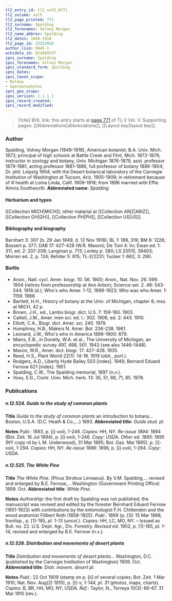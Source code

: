 ```yaml
---
tl2_entry_id: tl2_vol5_0771
tl2_volume: vol5
tl2_page_printed: 771
tl2_surname: Spalding
tl2_forenames: Volney Morgan
tl2_name_abbrev: Spalding
tl2_dates: 1849-1918
tl2_page_id: 33333910
author_lsid: 9945-1
wikidata_id: Q21609257
ipni_surname: Spalding
ipni_forenames: Volney Morgan
ipni_standard_form: Spalding
ipni_dates: 
ipni_taxon_scope: 
- Botany
- Spermatophytes
ipni_geo_scope: 
ipni_version: 1.1.1.1
ipni_record_created: 
ipni_record_modified:
---
```



> [!cite] BHL link: this entry starts at [page 771](https://www.biodiversitylibrary.org/page/33333910) of TL-2 Vol. V.
> Supporting pages: [[Abbreviations|abbreviations]], [[Layout key|layout key]].

### Author

Spalding, Volney Morgan (1849-1918), American botanist; B.A. Univ. Mich. 1873; principal of high schools at Battle Creek and Flint, Mich. 1873-1876; instructor in zoology and botany, Univ. Michigan 1876-1879, asst. professor 1879-1881, acting professor 1881-1886, full professor of botany 1886-1904; Dr. phil. Leipzig 1904; with the Desert botanical laboratory of the Carnegie Institution of Washington at Tucson, Ariz. 1905-1909; in retirement because of ill health at Loma Linda, Calif. 1909-1918; from 1896 married with Effie Almira Southworth. 
**Abbreviated name**: *Spalding*

#### Herbarium and types

[[Collection MICH|MICH]]; other material at [[Collection ARIZ|ARIZ]], [[Collection GH|GH]], [[Collection PH|PH]], [[Collection US|US]].

#### Bibliography and biography

Barnhart 3: 307 (b. 29 Jan 1849, d. 12 Nov 1918); BL 1: 189, 319; BM 8: 1228; Bossert p. 377; DAB 17: 427-428 (W.R. Maxon); De Toni 4: liv; Ewan ed. 1: 311, ed. 2: 207-208; Langman p. 713; Lenley p. 380; LS 25515, 39403; Morren ed. 2, p. 124; Rehder 5: 815; TL-2/2231; Tucker 1: 662, 3: 290.

#### Biofile

- Anon., Natl. cycl. Amer. biogr. 10: 56. 1900; Anon., Nat. Nov. 26: 599. 1904 (retires from professorship at Ann Arbor); Science ser. 2. 48: 543-544. 1918 (d.); Who's who Amer. 1-12, 1899-1923; Who was who Amer. 1: 1159. 1968.
- Bartlett, H.H., History of botany at the Univ. of Michigan, chapter 8; mss. at MICH, 42 p.
- Brown, J.H., ed., Lambs biogr. dict. U.S. 7: 159-160. 1903.
- Cattell, J.M., Amer. men sci. ed. I.: 302. 1906, ed. 2: 443. 1910.
- Elliott, C.A., Biogr. dict. Amer. sci. 240. 1979.
- Humphrey, H.B., Makers N. Amer. Bot. 236-238. 1961.
- Leonard, J.W., Who's who in America 1899-1900: 679.
- Mains, E.B., *in* Donelly, W.A. et al., The University of Michigan, an encyclopedic survey 497, 498, 501. 1943 (see also 1446-1448).
- Maxon, W.R., Amer. dict. biogr. 17: 427-428. 1935.
- Reed, H.S., Plant World 22(1): 14-18. 1919 (obit., port.).
- Rodgers, A.D., Liberty Hyde Bailey 503 \[index\]. 1949; Bernard Eduard Fernow 621 \[index\]. 1951.
- Spalding, C.W., The Spalding memorial, 1897 (n.v.).
- Voss, E.G., Contr. Univ. Mich. herb. 13: 35, 51, 68, 71, 85. 1978.

### Publications

##### n.12.524. Guide to the study of common plants

**Title**
*Guide to the study of common plants* an introduction to botany... Boston, U.S.A. (D.C. Heath & Co.,...) 1893.
**Abbreviated title**: *Guide stud. pl.*

**Notes**
*Publ*.: 1893, p. \[i\]-xxiii, 1-246. *Copies*: HH, NY.
*Re-issue 1894*: 1894 (Bot. Zeit. 16 Jul 1894), p. \[i\]-xxiii, 1-246. *Copy*: USDA.
*Other ed. 1895*: 1895 (NY copy rd by L.M. Underwood), 31 Mar 1895; Bot. Gaz. Mai 1895), p. \[i\]-xxiii, 1-294. *Copies*: HH, NY.
*Re-issue 1896*: 1896, p. \[i\]-xxiii, 1-294. *Copy*: USDA.

##### n.12.525. The White Pine

**Title**
*The White Pine*. (Pinus Strobus Linnaeus). By V.M. Spalding,... revised and enlarged by B.E. Fernow,... Washington (Government Printing Office) 1899. Oct.
**Abbreviated title**: *White Pine*.

**Notes**
*Authorship*: the first draft by Spalding was not published; the manuscript was revised and edited by the forester Bernhard Eduard Fernow (1851-1923) with contributions by the entomologist F.H. Chittenden and the wood anatomist Filibert Roth (1858-1925).
*Publ*.: 1899 (p. \[3\]: 15 Mar 1898, frontisp., p. \[1\]-185, *pl. 1-13* (uncol.). *Copies*: HH, LC, MO, NY. – Issued as Bull. no. 22. U.S. Dept. Agr., Div. Forestry.
*Revised ed*. 1902, p. \[1\]-185, *pl. 1-14*, revised and enlarged by B.E. Fernow (n.v.).

##### n.12.526. Distribution and movements of desert plants

**Title**
*Distribution and movements of desert plants*... Washington, D.C. (published by the Carnegie Institution of Washington) 1909. Oct.
**Abbreviated title**: *Distr. movem. desert pl.*

**Notes**
*Publ*.: 22 Oct 1909 (stamp on p. \[ii\] of several copies; Bot. Zeit. 1 Mar 1910; Nat. Nov. Aug(2) 1910), p. \[i\]-v, 1-144, *pl. 31* (photos, maps, charts). *Copies*: B, BR, HH, MO, NY, USDA.
*Ref*.: Taylor, N., Torreya 10(3): 66-67. 31 Mar 1910 (rev.).

